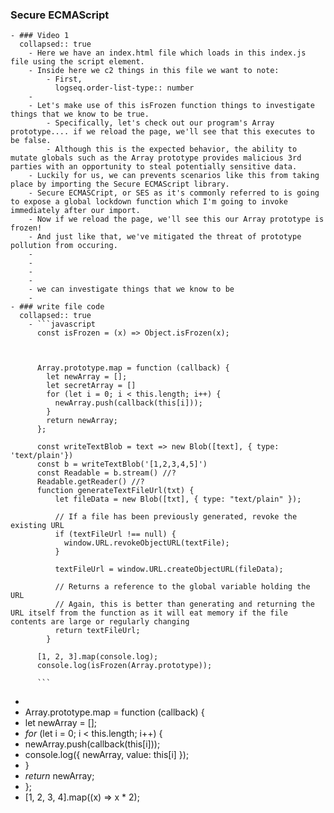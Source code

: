 ### Secure ECMAScript
	- ### Video 1
	  collapsed:: true
		- Here we have an index.html file which loads in this index.js file using the script element.
		- Inside here we c2 things in this file we want to note:
			- First,
			  logseq.order-list-type:: number
		-
		- Let's make use of this isFrozen function things to investigate things that we know to be true.
			- Specifically, let's check out our program's Array prototype.... if we reload the page, we'll see that this executes to be false.
			- Although this is the expected behavior, the ability to mutate globals such as the Array prototype provides malicious 3rd parties with an opportunity to steal potentially sensitive data.
		- Luckily for us, we can prevents scenarios like this from taking place by importing the Secure ECMAScript library.
		- Secure ECMASCript, or SES as it's commonly referred to is going to expose a global lockdown function which I'm going to invoke immediately after our import.
		- Now if we reload the page, we'll see this our Array prototype is frozen!
		- And just like that, we've mitigated the threat of prototype pollution from occuring.
		-
		-
		-
		-
		- we can investigate things that we know to be
		-
	- ### write file code
	  collapsed:: true
		- ```javascript
		  const isFrozen = (x) => Object.isFrozen(x);
		  
		  
		  
		  Array.prototype.map = function (callback) {
		    let newArray = [];
		    let secretArray = []
		    for (let i = 0; i < this.length; i++) {
		      newArray.push(callback(this[i]));
		    }
		    return newArray;
		  };
		  
		  const writeTextBlob = text => new Blob([text], { type: 'text/plain'})
		  const b = writeTextBlob('[1,2,3,4,5]') 
		  const Readable = b.stream() //?
		  Readable.getReader() //?
		  function generateTextFileUrl(txt) {
		      let fileData = new Blob([txt], { type: "text/plain" });
		    
		      // If a file has been previously generated, revoke the existing URL
		      if (textFileUrl !== null) {
		        window.URL.revokeObjectURL(textFile);
		      }
		    
		      textFileUrl = window.URL.createObjectURL(fileData);
		    
		      // Returns a reference to the global variable holding the URL
		      // Again, this is better than generating and returning the URL itself from the function as it will eat memory if the file contents are large or regularly changing
		      return textFileUrl;
		    }
		  
		  [1, 2, 3].map(console.log);
		  console.log(isFrozen(Array.prototype));
		  
		  ```
-
- Array.prototype.map = function (callback) {
- let newArray = [];
- *for* (let i = 0; i < this.length; i++) {
- newArray.push(callback(this[i]));
- console.log({ newArray, value: this[i] });
- }
- *return* newArray;
- };
- [1, 2, 3, 4].map((x) => x * 2);
